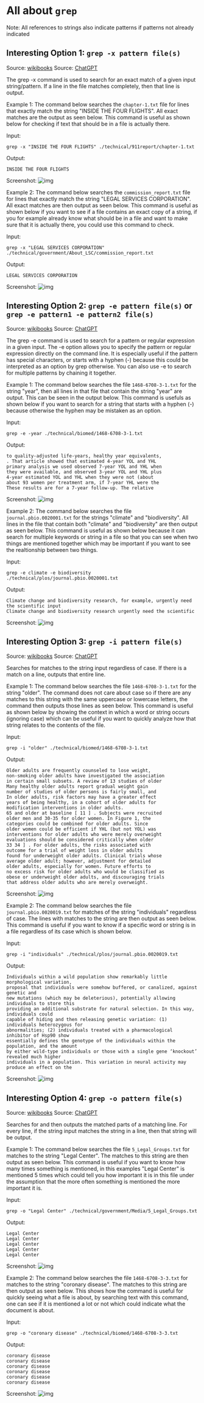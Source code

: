 # All about ```grep```

Note: All references to strings also indicate patterns if patterns not already indicated

## Interesting Option 1: ```grep -x pattern file(s)```
Source: [wikibooks](https://en.wikibooks.org/wiki/Grep)
Source: [ChatGPT](https://openai.com/blog/chatgpt)

The grep -x command is used to search for an exact match of a given input string/pattern. If a line in the file matches completely, then that line is output.

Example 1:
The command below searches the ```chapter-1.txt``` file for lines that exactly match the string "INSIDE THE FOUR FLIGHTS". All exact matches
are the output as seen below. This command is useful as shown below for checking if text that should be in a file is actually there.

Input:
```
grep -x "INSIDE THE FOUR FLIGHTS" ./technical/911report/chapter-1.txt
```

Output:
```
INSIDE THE FOUR FLIGHTS
```

Screenshot:
![img](1.png)

Example 2:
The command below searches the ```commission_report.txt``` file for lines that exactly match the string "LEGAL SERVICES CORPORATION". All exact matches are then output as seen below. This command is useful as shown below if you want to see if a file contains an exact copy of a string, if you for example already know what should be in a file and want to make sure that it is actually there, you could use this command to check.

Input:
```
grep -x "LEGAL SERVICES CORPORATION" ./technical/government/About_LSC/commission_report.txt
```

Output:
```
LEGAL SERVICES CORPORATION
```

Screenshot:
![img](2.png)

## Interesting Option 2: ```grep -e pattern file(s)``` or ```grep -e pattern1 -e pattern2 file(s)```
Source: [wikibooks](https://en.wikibooks.org/wiki/Grep)
Source: [ChatGPT](https://openai.com/blog/chatgpt)

The grep -e command is used to search for a pattern or regular expression in a given input. The -e option allows you to specify the pattern or regular expression directly on the command line. It is especially useful if the pattern has special characters, or starts with a hyphen (-) because this could be interpreted as an option by grep otherwise. You can also use -e to search for multiple patterns by chaining it together.

Example 1:
The command below searches the file ```1468-6708-3-1.txt``` for the string "year", then all lines in that file that contain the string "year" are output. This can be seen in the output below. This command is usefuls as shown below if you want to search for a string that starts with a hyphen (-) because otherwise the hyphen may be mistaken as an option.

Input:
```
grep -e -year ./technical/biomed/1468-6708-3-1.txt
```

Output:
```
to quality-adjusted life-years, healthy year equivalents,
. That article showed that estimated 4-year YOL and YHL
primary analysis we used observed 7-year YOL and YHL when
they were available, and observed 3-year YOL and YHL plus
4-year estimated YOL and YHL when they were not (about
about 93 women per treatment arm, if 7-year YHL were the
These results are for a 7-year follow-up. The relative
```

Screenshot:
![img](3.png)

Example 2:
The command below searches the file ```journal.pbio.0020001.txt``` for the strings "climate" and "biodiversity". All lines in the file that contain both "climate" and "biodiversity" are then output as seen below. This command is useful as shown below because it can search for multiple keywords or string in a file so that you can see when two things are mentioned together which may be important if you want to see the realtionship between two things.

Input:
```
grep -e climate -e biodiversity ./technical/plos/journal.pbio.0020001.txt
```

Output:
```
Climate change and biodiversity research, for example, urgently need the scientific input
Climate change and biodiversity research urgently need the scientific
```

Screenshot:
![img](4.png)

## Interesting Option 3: ```grep -i pattern file(s)```
Source: [wikibooks](https://en.wikibooks.org/wiki/Grep)
Source: [ChatGPT](https://openai.com/blog/chatgpt)

Searches for matches to the string input regardless of case. If there is a match on a line, outputs that entire line.

Example 1:
The command below searches the file ```1468-6708-3-1.txt``` for the string "older". The command does not care about case so if there are any matches to this string with the same uppercase or lowercase letters, the command then outputs those lines as seen below. This command is useful as shown below by showing the context in which a word or string occurs (ignoring case) which can be useful if you want to quickly analyze how that string relates to the contents of the file.

Input:
```
grep -i "older" ./technical/biomed/1468-6708-3-1.txt
```

Output:
```
Older adults are frequently counseled to lose weight,
non-smoking older adults have investigated the association
in certain small subsets. A review of 13 studies of older
Many healthy older adults report gradual weight gain
number of studies of older persons is fairly small, and
In older adults, risk factors may have a greater effect
years of being healthy, in a cohort of older adults for
modification interventions in older adults.
65 and older at baseline [ 11 ] . Subjects were recruited
older men and 30-35 for older women. In Figure 1, the
categories could be combined for older adults. Since
older women could be efficient if YHL (but not YOL) was
interventions for older adults who were merely overweight
evaluations should be considered critically when older
33 34 ] . For older adults, the risks associated with
outcome for a trial of weight loss in older adults
found for underweight older adults. Clinical trials whose
average older adult; however, adjustment for detailed
older adults, especially for women. Future efforts to
no excess risk for older adults who would be classified as
obese or underweight older adults, and discouraging trials
that address older adults who are merely overweight.
```

Screenshot:
![img](5.png)

Example 2:
The command below searches the file ```journal.pbio.0020019.txt``` for matches of the string "individuals" regardless of case. The lines with matches to the string are then output as seen below. This command is useful if you want to know if a specific word or string is in a file regardless of its case which is shown below.

Input:
```
grep -i "individuals" ./technical/plos/journal.pbio.0020019.txt
```

Output:
```
Individuals within a wild population show remarkably little morphological variation,
proposal that individuals were somehow buffered, or canalized, against genetic and
new mutations (which may be deleterious), potentially allowing individuals to store this
providing an additional substrate for natural selection. In this way, individuals could
capable of hiding and then releasing genetic variation: (1) individuals heterozygous for
abnormalities; (2) individuals treated with a pharmacological inhibitor of Hsp90 show
essentially defines the genotype of the individuals within the population, and the amount
by either wild-type individuals or those with a single gene ‘knockout’ revealed much higher
individuals in a population. This variation in neural activity may produce an effect on the
```

Screenshot:
![img](6.png)

## Interesting Option 4: ```grep -o pattern file(s)```
Source: [wikibooks](https://en.wikibooks.org/wiki/Grep)
Source: [ChatGPT](https://openai.com/blog/chatgpt)

Searches for and then outputs the matched parts of a matching line. For every line, if the string input matches the string in a line, then that string will be output.

Example 1:
The command below searches the file ```5_Legal_Groups.txt``` for matches to the string "Legal Center". The matches to this string are then output as seen below. This command is useful if you want to know how many times something is mentioned, in this examples "Legal Center" is mentioned 5 times which could tell you how important it is in this file under the assumption that the more often something is mentioned the more important it is. 

Input:
```
grep -o "Legal Center" ./technical/government/Media/5_Legal_Groups.txt
```
Output:
```
Legal Center
Legal Center
Legal Center
Legal Center
Legal Center
```

Screenshot:
![img](7.png)

Example 2:
The command below searches the file ```1468-6708-3-3.txt``` for matches to the string "coronary disease". The matches to this string are then output as seen below. This shows how the command is useful for quickly seeing what a file is about, by searching text with this command, one can see if it is mentioned a lot or not which could indicate what the document is about.

Input:
```
grep -o "coronary disease" ./technical/biomed/1468-6708-3-3.txt
```
Output:
```
coronary disease
coronary disease
coronary disease
coronary disease
coronary disease
coronary disease
```

Screenshot:
![img](8.png)


